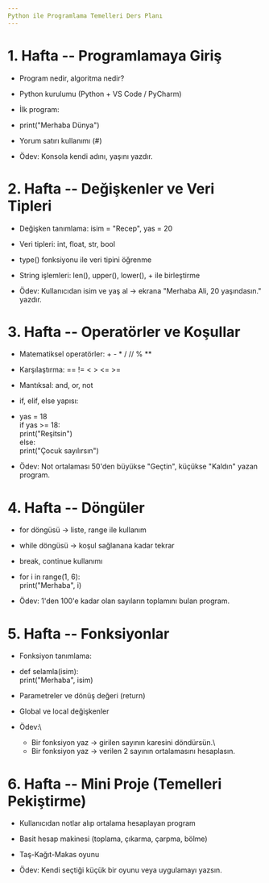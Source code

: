 ```yaml
---
Python ile Programlama Temelleri Ders Planı
---
```


# 1. Hafta -- Programlamaya Giriş

-   Program nedir, algoritma nedir?

-   Python kurulumu (Python + VS Code / PyCharm)

-   İlk program:

-   print(\"Merhaba Dünya\")

-   Yorum satırı kullanımı (#)

-   Ödev: Konsola kendi adını, yaşını yazdır.

# 2. Hafta -- Değişkenler ve Veri Tipleri

-   Değişken tanımlama: isim = \"Recep\", yas = 20

-   Veri tipleri: int, float, str, bool

-   type() fonksiyonu ile veri tipini öğrenme

-   String işlemleri: len(), upper(), lower(), + ile birleştirme

-   Ödev: Kullanıcıdan isim ve yaş al → ekrana "Merhaba Ali, 20
    yaşındasın." yazdır.

# 3. Hafta -- Operatörler ve Koşullar

-   Matematiksel operatörler: + - \* / // % \*\*

-   Karşılaştırma: == != \< \> \<= \>=

-   Mantıksal: and, or, not

-   if, elif, else yapısı:

-   yas = 18\
    if yas \>= 18:\
    print(\"Reşitsin\")\
    else:\
    print(\"Çocuk sayılırsın\")

-   Ödev: Not ortalaması 50'den büyükse "Geçtin", küçükse "Kaldın" yazan
    program.

# 4. Hafta -- Döngüler

-   for döngüsü → liste, range ile kullanım

-   while döngüsü → koşul sağlanana kadar tekrar

-   break, continue kullanımı

-   for i in range(1, 6):\
    print(\"Merhaba\", i)

-   Ödev: 1'den 100'e kadar olan sayıların toplamını bulan program.

# 5. Hafta -- Fonksiyonlar

-   Fonksiyon tanımlama:

-   def selamla(isim):\
    print(\"Merhaba\", isim)

-   Parametreler ve dönüş değeri (return)

-   Global ve local değişkenler

-   Ödev:\
    - Bir fonksiyon yaz → girilen sayının karesini döndürsün.\
    - Bir fonksiyon yaz → verilen 2 sayının ortalamasını hesaplasın.

# 6. Hafta -- Mini Proje (Temelleri Pekiştirme)

-   Kullanıcıdan notlar alıp ortalama hesaplayan program

-   Basit hesap makinesi (toplama, çıkarma, çarpma, bölme)

-   Taş-Kağıt-Makas oyunu

-   Ödev: Kendi seçtiği küçük bir oyunu veya uygulamayı yazsın.
